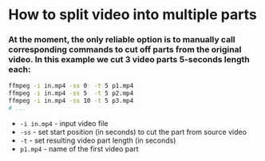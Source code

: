 # How to split video into multiple parts 

### At the moment, the only reliable option is to manually call corresponding commands to cut off parts from the original video. In this example we cut 3 video parts 5-seconds length each:

```bash
ffmpeg -i in.mp4 -ss 0  -t 5 p1.mp4
ffmpeg -i in.mp4 -ss 5  -t 5 p2.mp4
ffmpeg -i in.mp4 -ss 10 -t 5 p3.mp4
# ...
```

- `-i in.mp4` - input video file
- `-ss` - set start position (in seconds) to cut the part from source video
- `-t` - set resulting video part length (in seconds)
- `p1.mp4` - name of the first video part


